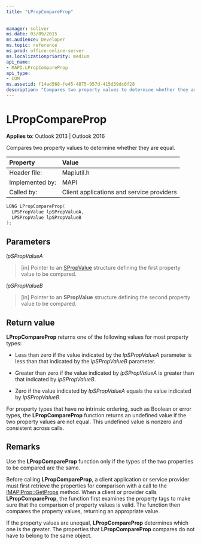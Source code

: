 ```yaml
---
title: "LPropCompareProp"
 
 
manager: soliver
ms.date: 03/09/2015
ms.audience: Developer
ms.topic: reference
ms.prod: office-online-server
ms.localizationpriority: medium
api_name:
- MAPI.LPropCompareProp
api_type:
- COM
ms.assetid: f14ad568-fe45-4875-957d-415d39dc6f28
description: "Compares two property values to determine whether they are equal. Use this function only if the types of the two properties to be compared are the same."
---
```


# LPropCompareProp

  
  
**Applies to**: Outlook 2013 | Outlook 2016 
  
Compares two property values to determine whether they are equal. 
  
|Property |Value |
|:-----|:-----|
|Header file:  <br/> |Mapiutil.h  <br/> |
|Implemented by:  <br/> |MAPI  <br/> |
|Called by:  <br/> |Client applications and service providers  <br/> |
   
```cpp
LONG LPropCompareProp(
  LPSPropValue lpSPropValueA,
  LPSPropValue lpSPropValueB
);
```

## Parameters

 _lpSPropValueA_
  
> [in] Pointer to an [SPropValue](spropvalue.md) structure defining the first property value to be compared. 
    
 _lpSPropValueB_
  
> [in] Pointer to an **SPropValue** structure defining the second property value to be compared. 
    
## Return value

 **LPropCompareProp** returns one of the following values for most property types: 
  
- Less than zero if the value indicated by the  _lpSPropValueA_ parameter is less than that indicated by the  _lpSPropValueB_ parameter. 
    
- Greater than zero if the value indicated by  _lpSPropValueA_ is greater than that indicated by  _lpSPropValueB_.
    
- Zero if the value indicated by  _lpSPropValueA_ equals the value indicated by  _lpSPropValueB_. 
    
For property types that have no intrinsic ordering, such as Boolean or error types, the **LPropCompareProp** function returns an undefined value if the two property values are not equal. This undefined value is nonzero and consistent across calls. 
  
## Remarks

Use the **LPropCompareProp** function only if the types of the two properties to be compared are the same. 
  
Before calling **LPropCompareProp**, a client application or service provider must first retrieve the properties for comparison with a call to the [IMAPIProp::GetProps](imapiprop-getprops.md) method. When a client or provider calls **LPropCompareProp**, the function first examines the property tags to make sure that the comparison of property values is valid. The function then compares the property values, returning an appropriate value. 
  
If the property values are unequal, **LPropCompareProp** determines which one is the greater. The properties that **LPropCompareProp** compares do not have to belong to the same object. 
  

